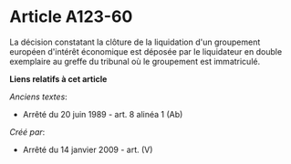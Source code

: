# Article A123-60

La décision constatant la clôture de la liquidation d'un groupement européen d'intérêt économique est déposée par le
liquidateur en double exemplaire au greffe du tribunal où le groupement est immatriculé.

**Liens relatifs à cet article**

_Anciens textes_:

  - Arrêté du 20 juin 1989 - art. 8 alinéa 1 (Ab)

_Créé par_:

  - Arrêté du 14 janvier 2009 - art. (V)
